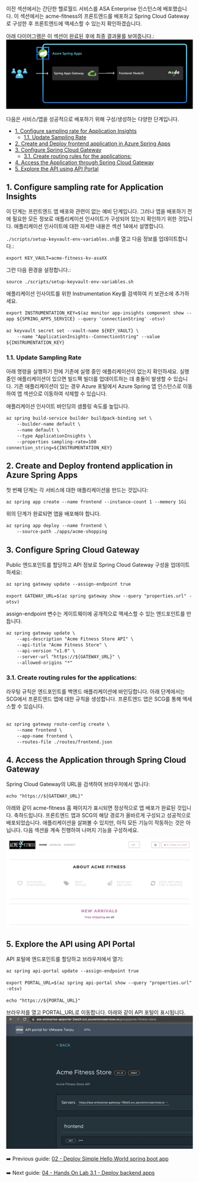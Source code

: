 이전 섹션에서는 간단한 헬로월드 서비스를 ASA Enterprise 인스턴스에 배포했습니다. 이 섹션에서는 acme-fitness의 프론트엔드를 배포하고 Spring Cloud Gateway로 구성한 후 프론트엔드에 액세스할 수 있는지 확인하겠습니다.

아래 다이어그램은 이 섹션이 완료된 후에 최종 결과물를 보여줍니다.:
![diagram](images/frontend.png)

다음은 서비스/앱을 성공적으로 배포하기 위해 구성/생성하는 다양한 단계입니다.
- [1. Configure sampling rate for Application Insights](#1-configure-sampling-rate-for-application-insights)
  - [1.1. Update Sampling Rate](#11-update-sampling-rate)
- [2. Create and Deploy frontend application in Azure Spring Apps](#2-create-and-deploy-frontend-application-in-azure-spring-apps)
- [3. Configure Spring Cloud Gateway](#3-configure-spring-cloud-gateway)
  - [3.1. Create  routing rules for the applications:](#31-create--routing-rules-for-the-applications)
- [4. Access the Application through Spring Cloud Gateway](#4-access-the-application-through-spring-cloud-gateway)
- [5. Explore the API using API Portal](#5-explore-the-api-using-api-portal)


## 1. Configure sampling rate for Application Insights

이 단계는 프런트엔드 앱 배포와 관련이 없는 예비 단계입니다. 그러나 앱을 배포하기 전에 필요한 모든 정보로 애플리케이션 인사이트가 구성되어 있는지 확인하기 위한 것입니다. 애플리케이션 인사이트에 대한 자세한 내용은 섹션 14에서 설명합니다.

`./scripts/setup-keyvault-env-variables.sh`를 열고 다음 정보를 업데이트합니다.:

```shell
export KEY_VAULT=acme-fitness-kv-asaXX
```

그런 다음 환경을 설정합니다.:

```shell
source ./scripts/setup-keyvault-env-variables.sh
```

애플리케이션 인사이트를 위한 Instrumentation Key를 검색하여 키 보관소에 추가하세요.

```shell
export INSTRUMENTATION_KEY=$(az monitor app-insights component show --app ${SPRING_APPS_SERVICE} --query 'connectionString' -otsv)

az keyvault secret set --vault-name ${KEY_VAULT} \
    --name "ApplicationInsights--ConnectionString" --value ${INSTRUMENTATION_KEY}
```

### 1.1. Update Sampling Rate

아래 명령을 실행하기 전에 기존에 실행 중인 애플리케이션이 없는지 확인하세요. 실행 중인 애플리케이션이 있으면 빌드팩 빌더를 업데이트하는 데 충돌이 발생할 수 있습니다. 기존 애플리케이션이 있는 경우 Azure 포털에서 Azure Spring 앱 인스턴스로 이동하여 앱 섹션으로 이동하여 삭제할 수 있습니다.

애플리케이션 인사이트 바인딩의 샘플링 속도를 높입니다.

```shell
az spring build-service builder buildpack-binding set \
    --builder-name default \
    --name default \
    --type ApplicationInsights \
    --properties sampling-rate=100 connection_string=${INSTRUMENTATION_KEY}
```

## 2. Create and Deploy frontend application in Azure Spring Apps

첫 번째 단계는 각 서비스에 대한 애플리케이션을 만드는 것입니다:

```shell
az spring app create --name frontend --instance-count 1 --memory 1Gi
```

위의 단계가 완료되면 앱을 배포해야 합니다.

```shell
az spring app deploy --name frontend \
    --source-path ./apps/acme-shopping 
```

## 3. Configure Spring Cloud Gateway

Public 엔드포인트를 할당하고 API 정보로 Spring Cloud Gateway 구성을 업데이트하세요:

```shell
az spring gateway update --assign-endpoint true

export GATEWAY_URL=$(az spring gateway show --query "properties.url" -otsv)
```
assign-endpoint 변수는 게이트웨이에 공개적으로 액세스할 수 있는 엔드포인트를 만듭니다.

```shell
az spring gateway update \
    --api-description "Acme Fitness Store API" \
    --api-title "Acme Fitness Store" \
    --api-version "v1.0" \
    --server-url "https://${GATEWAY_URL}" \
    --allowed-origins "*"
```

### 3.1. Create  routing rules for the applications:

라우팅 규칙은 엔드포인트를 백엔드 애플리케이션에 바인딩합니다. 아래 단계에서는 SCG에서 프론트엔드 앱에 대한 규칙을 생성합니다. 프론트엔드 앱은 SCG를 통해 액세스할 수 있습니다.

```shell

az spring gateway route-config create \
    --name frontend \
    --app-name frontend \
    --routes-file ./routes/frontend.json

```

## 4. Access the Application through Spring Cloud Gateway

Spring Cloud Gateway의 URL을 검색하여 브라우저에서 엽니다:

```shell
echo "https://${GATEWAY_URL}"
```

아래와 같이 acme-fitness 홈 페이지가 표시되면 정상적으로 앱 배포가 완료된 것입니다. 축하드립니다. 프론트엔드 앱과 SCG의 해당 경로가 올바르게 구성되고 성공적으로 배포되었습니다. 애플리케이션을 살펴볼 수 있지만, 아직 모든 기능이 작동하는 것은 아닙니다. 다음 섹션을 계속 진행하여 나머지 기능을 구성하세요.

![acme-fitness home page](./images/acme-fitness-homepage.png)
## 5. Explore the API using API Portal

API 포털에 엔드포인트를 할당하고 브라우저에서 열기:

```shell
az spring api-portal update --assign-endpoint true

export PORTAL_URL=$(az spring api-portal show --query "properties.url" -otsv)

echo "https://${PORTAL_URL}"
```
브라우저를 열고 PORTAL_URL로 이동합니다. 아래와 같이 API 포털이 표시됩니다.
![API Portal](images/api-portal.jpg)

➡️ Previous guide: [02 - Deploy Simple Hello World spring boot app](../02-hol-1-hello-world-app/README.md)

➡️ Next guide: [04 - Hands On Lab 3.1 - Deploy backend apps](../04-hol-3.1-deploy-backend-apps/README.md)